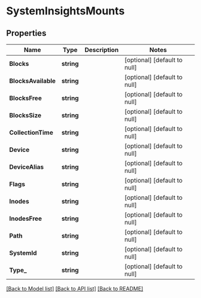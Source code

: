 # SystemInsightsMounts

## Properties
Name | Type | Description | Notes
------------ | ------------- | ------------- | -------------
**Blocks** | **string** |  | [optional] [default to null]
**BlocksAvailable** | **string** |  | [optional] [default to null]
**BlocksFree** | **string** |  | [optional] [default to null]
**BlocksSize** | **string** |  | [optional] [default to null]
**CollectionTime** | **string** |  | [optional] [default to null]
**Device** | **string** |  | [optional] [default to null]
**DeviceAlias** | **string** |  | [optional] [default to null]
**Flags** | **string** |  | [optional] [default to null]
**Inodes** | **string** |  | [optional] [default to null]
**InodesFree** | **string** |  | [optional] [default to null]
**Path** | **string** |  | [optional] [default to null]
**SystemId** | **string** |  | [optional] [default to null]
**Type_** | **string** |  | [optional] [default to null]

[[Back to Model list]](../README.md#documentation-for-models) [[Back to API list]](../README.md#documentation-for-api-endpoints) [[Back to README]](../README.md)

